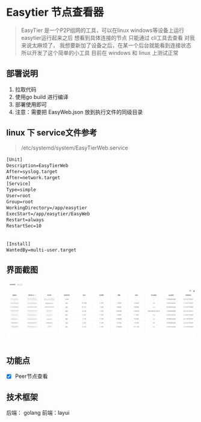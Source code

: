 # Easytier 节点查看器

> EasyTier 是一个P2P组网的工具，可以在linux windows等设备上运行
> easytier运行起来之后 想看到具体连接的节点 只能通过 cli工具去查看 对我来说太麻烦了，
> 我想要新加了设备之后，在某一个后台就能看到连接状态 所以开发了这个简单的小工具 
> 目前在 windows 和 linux 上测试正常


## 部署说明
1. 拉取代码
2. 使用go build  进行编译
3. 部署使用即可 
4. 注意：需要把 EasyWeb.json 放到执行文件的同级目录 

## linux 下 service文件参考  
> /etc/systemd/system/EasyTierWeb.service
```
[Unit]
Description=EasyTierWeb
After=syslog.target
After=network.target
[Service]
Type=simple
User=root
Group=root
WorkingDirectory=/app/easytier
ExecStart=/app/easytier/EasyWeb
Restart=always
RestartSec=10


[Install]
WantedBy=multi-user.target
```


## 界面截图
![img.png](img.png)

## 功能点
 - [x] Peer节点查看



## 技术框架
 后端： golang  前端：layui